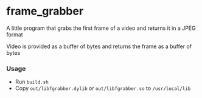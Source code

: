 # frame_grabber

A little program that grabs the first frame of a video and returns it in a JPEG format

Video is provided as a buffer of bytes and returns the frame as a buffer of bytes

### Usage
- Run `build.sh`
- Copy `out/libfgrabber.dylib` or `out/libfgrabber.so` to `/usr/local/lib`
